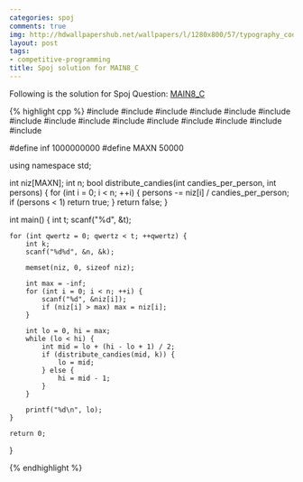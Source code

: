 ```yaml
---
categories: spoj
comments: true
img: http://hdwallpapershub.net/wallpapers/l/1280x800/57/typography_code_javascript_black_background_programmer_syntax_1280x800_56614.jpg
layout: post
tags:
- competitive-programming
title: Spoj solution for MAIN8_C
---
```


Following is the solution for Spoj Question: [MAIN8_C](http://www.spoj.com/problems/MAIN8_C/)

{% highlight cpp %}
#include <algorithm>
#include <cctype>
#include <climits>
#include <cmath>
#include <cstdio>
#include <cstdlib>
#include <cstring>
#include <iostream>
#include <list>
#include <map>
#include <queue>
#include <set>
#include <sstream>
#include <string>
#include <vector>

#define inf 1000000000
#define MAXN 50000

using namespace std;

int niz[MAXN];
int n;
bool distribute_candies(int candies_per_person, int persons) {
    for (int i = 0; i < n; ++i) {
        persons -= niz[i] / candies_per_person;
        if (persons < 1) return true;
    }
    return false;
}

int main()
{
    int t;
    scanf("%d", &t);
    
    for (int qwertz = 0; qwertz < t; ++qwertz) {
        int k;
        scanf("%d%d", &n, &k);
        
        memset(niz, 0, sizeof niz);
        
        int max = -inf;
        for (int i = 0; i < n; ++i) {
            scanf("%d", &niz[i]);
            if (niz[i] > max) max = niz[i];
        }
        
        int lo = 0, hi = max;
        while (lo < hi) {
            int mid = lo + (hi - lo + 1) / 2;
            if (distribute_candies(mid, k)) {
                lo = mid;
            } else {
                hi = mid - 1;
            }
        }
        
        printf("%d\n", lo);
    }
    
    return 0;
}

{% endhighlight %}